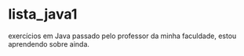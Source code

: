 # lista_java1
exercícios em Java passado pelo professor da minha faculdade, estou aprendendo sobre ainda.
